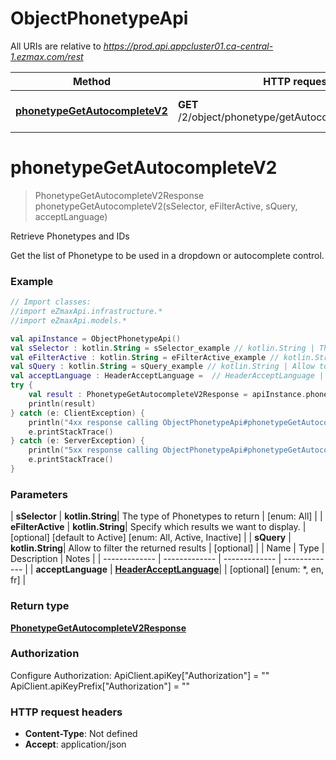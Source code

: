 # ObjectPhonetypeApi

All URIs are relative to *https://prod.api.appcluster01.ca-central-1.ezmax.com/rest*

| Method | HTTP request | Description |
| ------------- | ------------- | ------------- |
| [**phonetypeGetAutocompleteV2**](ObjectPhonetypeApi.md#phonetypeGetAutocompleteV2) | **GET** /2/object/phonetype/getAutocomplete/{sSelector} | Retrieve Phonetypes and IDs |


<a id="phonetypeGetAutocompleteV2"></a>
# **phonetypeGetAutocompleteV2**
> PhonetypeGetAutocompleteV2Response phonetypeGetAutocompleteV2(sSelector, eFilterActive, sQuery, acceptLanguage)

Retrieve Phonetypes and IDs

Get the list of Phonetype to be used in a dropdown or autocomplete control.

### Example
```kotlin
// Import classes:
//import eZmaxApi.infrastructure.*
//import eZmaxApi.models.*

val apiInstance = ObjectPhonetypeApi()
val sSelector : kotlin.String = sSelector_example // kotlin.String | The type of Phonetypes to return
val eFilterActive : kotlin.String = eFilterActive_example // kotlin.String | Specify which results we want to display.
val sQuery : kotlin.String = sQuery_example // kotlin.String | Allow to filter the returned results
val acceptLanguage : HeaderAcceptLanguage =  // HeaderAcceptLanguage | 
try {
    val result : PhonetypeGetAutocompleteV2Response = apiInstance.phonetypeGetAutocompleteV2(sSelector, eFilterActive, sQuery, acceptLanguage)
    println(result)
} catch (e: ClientException) {
    println("4xx response calling ObjectPhonetypeApi#phonetypeGetAutocompleteV2")
    e.printStackTrace()
} catch (e: ServerException) {
    println("5xx response calling ObjectPhonetypeApi#phonetypeGetAutocompleteV2")
    e.printStackTrace()
}
```

### Parameters
| **sSelector** | **kotlin.String**| The type of Phonetypes to return | [enum: All] |
| **eFilterActive** | **kotlin.String**| Specify which results we want to display. | [optional] [default to Active] [enum: All, Active, Inactive] |
| **sQuery** | **kotlin.String**| Allow to filter the returned results | [optional] |
| Name | Type | Description  | Notes |
| ------------- | ------------- | ------------- | ------------- |
| **acceptLanguage** | [**HeaderAcceptLanguage**](.md)|  | [optional] [enum: *, en, fr] |

### Return type

[**PhonetypeGetAutocompleteV2Response**](PhonetypeGetAutocompleteV2Response.md)

### Authorization


Configure Authorization:
    ApiClient.apiKey["Authorization"] = ""
    ApiClient.apiKeyPrefix["Authorization"] = ""

### HTTP request headers

 - **Content-Type**: Not defined
 - **Accept**: application/json

